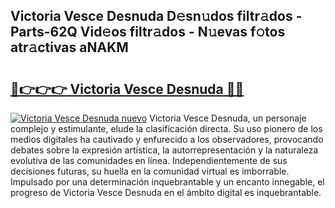 ## Victoria Vesce Desnuda D𝚎sn𝚞dos filtr𝚊dos - Parts-62Q Vid𝚎os filtr𝚊dos - N𝚞evas f𝚘tos atr𝚊ctivas aNAKM

# <h2><a href="http://mb92ar.tromn.icu/?c=Victoria+Vesce+Desnuda">🔗👉👉👉 Victoria Vesce Desnuda 🔗🔗</a></h2>

[![Victoria Vesce Desnuda nuevo](https://i.imgur.com/pEAQMta.gif)](http://mb92ar.tromn.icu/?c=Victoria+Vesce+Desnuda)
Victoria Vesce Desnuda, un personaje complejo y estimulante, elude la clasificación directa. Su uso pionero de los medios digitales ha cautivado y enfurecido a los observadores, provocando debates sobre la expresión artística, la autorrepresentación y la naturaleza evolutiva de las comunidades en línea. Independientemente de sus decisiones futuras, su huella en la comunidad virtual es imborrable. Impulsado por una determinación inquebrantable y un encanto innegable, el progreso de Victoria Vesce Desnuda en el ámbito digital es inquebrantable.

